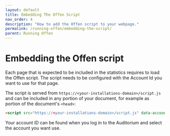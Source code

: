 ```yaml
---
layout: default
title: Embedding The Offen Script
nav_order: 4
description: "How to add the Offen script to your webpage."
permalink: /running-offen/embedding-the-script/
parent: Running Offen
---
```


# Embedding the Offen script

Each page that is expected to be included in the statistics requires to load the Offen script. The script needs to be configured with the Account Id you want to use for that page.

The script is served from `https://<your-installations-domain>/script.js` and can be included in any portion of your document, for example as portion of the document's `<head>`:

```html
<script src="https://<your-installations-domain>/script.js" data-account-id="<your-account-id>"></script>
```

Your account ID can be found when you log in to the Auditorium and select the account you want use.


